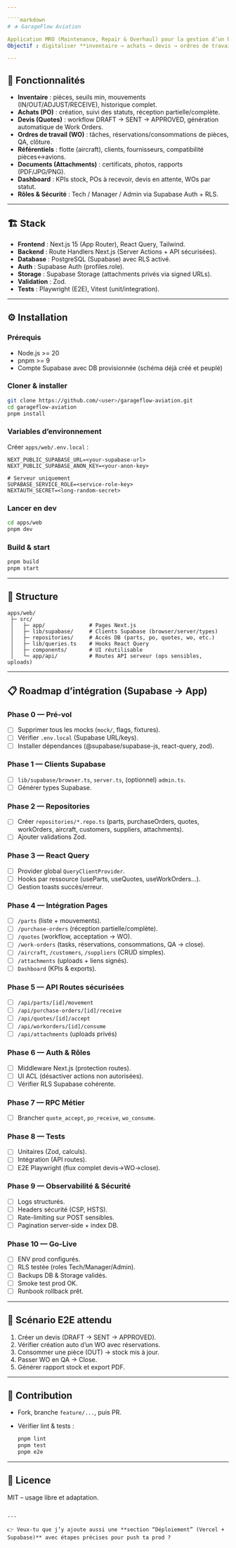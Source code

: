 ```yaml
---

````markdown
# ✈️ GarageFlow Aviation

Application MRO (Maintenance, Repair & Overhaul) pour la gestion d’un hangar aéronautique.  
Objectif : digitaliser **inventaire → achats → devis → ordres de travail → traçabilité** avec **Supabase** comme backend (DB + Auth + Storage).

---
```


## 🚀 Fonctionnalités
- **Inventaire** : pièces, seuils min, mouvements (IN/OUT/ADJUST/RECEIVE), historique complet.
- **Achats (PO)** : création, suivi des statuts, réception partielle/complète.
- **Devis (Quotes)** : workflow DRAFT → SENT → APPROVED, génération automatique de Work Orders.
- **Ordres de travail (WO)** : tâches, réservations/consommations de pièces, QA, clôture.
- **Référentiels** : flotte (aircraft), clients, fournisseurs, compatibilité pièces↔avions.
- **Documents (Attachments)** : certificats, photos, rapports (PDF/JPG/PNG).
- **Dashboard** : KPIs stock, POs à recevoir, devis en attente, WOs par statut.
- **Rôles & Sécurité** : Tech / Manager / Admin via Supabase Auth + RLS.

---

## 🏗️ Stack
- **Frontend** : Next.js 15 (App Router), React Query, Tailwind.
- **Backend** : Route Handlers Next.js (Server Actions + API sécurisées).
- **Database** : PostgreSQL (Supabase) avec RLS activé.
- **Auth** : Supabase Auth (profiles.role).
- **Storage** : Supabase Storage (attachments privés via signed URLs).
- **Validation** : Zod.
- **Tests** : Playwright (E2E), Vitest (unit/integration).

---

## ⚙️ Installation

### Prérequis
- Node.js >= 20
- pnpm >= 9
- Compte Supabase avec DB provisionnée (schéma déjà créé et peuplé)

### Cloner & installer
```bash
git clone https://github.com/<user>/garageflow-aviation.git
cd garageflow-aviation
pnpm install
````

### Variables d’environnement

Créer `apps/web/.env.local` :

```env
NEXT_PUBLIC_SUPABASE_URL=<your-supabase-url>
NEXT_PUBLIC_SUPABASE_ANON_KEY=<your-anon-key>

# Serveur uniquement
SUPABASE_SERVICE_ROLE=<service-role-key>
NEXTAUTH_SECRET=<long-random-secret>
```

### Lancer en dev

```bash
cd apps/web
pnpm dev
```

### Build & start

```bash
pnpm build
pnpm start
```

---

## 📂 Structure

```
apps/web/
 ├─ src/
 │   ├─ app/              # Pages Next.js
 │   ├─ lib/supabase/     # Clients Supabase (browser/server/types)
 │   ├─ repositories/     # Accès DB (parts, po, quotes, wo, etc.)
 │   ├─ lib/queries.ts    # Hooks React Query
 │   ├─ components/       # UI réutilisable
 │   └─ app/api/          # Routes API serveur (ops sensibles, uploads)
```

---

## 📋 Roadmap d’intégration (Supabase → App)

### Phase 0 — Pré-vol

* [ ] Supprimer tous les mocks (`mock/`, flags, fixtures).
* [ ] Vérifier `.env.local` (Supabase URL/keys).
* [ ] Installer dépendances (@supabase/supabase-js, react-query, zod).

### Phase 1 — Clients Supabase

* [ ] `lib/supabase/browser.ts`, `server.ts`, (optionnel) `admin.ts`.
* [ ] Générer types Supabase.

### Phase 2 — Repositories

* [ ] Créer `repositories/*.repo.ts` (parts, purchaseOrders, quotes, workOrders, aircraft, customers, suppliers, attachments).
* [ ] Ajouter validations Zod.

### Phase 3 — React Query

* [ ] Provider global `QueryClientProvider`.
* [ ] Hooks par ressource (useParts, useQuotes, useWorkOrders…).
* [ ] Gestion toasts succès/erreur.

### Phase 4 — Intégration Pages

* [ ] `/parts` (liste + mouvements).
* [ ] `/purchase-orders` (réception partielle/complète).
* [ ] `/quotes` (workflow, acceptation → WO).
* [ ] `/work-orders` (tasks, réservations, consommations, QA → close).
* [ ] `/aircraft`, `/customers`, `/suppliers` (CRUD simples).
* [ ] `/attachments` (uploads + liens signés).
* [ ] `Dashboard` (KPIs & exports).

### Phase 5 — API Routes sécurisées

* [ ] `/api/parts/[id]/movement`
* [ ] `/api/purchase-orders/[id]/receive`
* [ ] `/api/quotes/[id]/accept`
* [ ] `/api/workorders/[id]/consume`
* [ ] `/api/attachments` (uploads privés)

### Phase 6 — Auth & Rôles

* [ ] Middleware Next.js (protection routes).
* [ ] UI ACL (désactiver actions non autorisées).
* [ ] Vérifier RLS Supabase cohérente.

### Phase 7 — RPC Métier

* [ ] Brancher `quote_accept`, `po_receive`, `wo_consume`.

### Phase 8 — Tests

* [ ] Unitaires (Zod, calculs).
* [ ] Intégration (API routes).
* [ ] E2E Playwright (flux complet devis→WO→close).

### Phase 9 — Observabilité & Sécurité

* [ ] Logs structurés.
* [ ] Headers sécurité (CSP, HSTS).
* [ ] Rate-limiting sur POST sensibles.
* [ ] Pagination server-side + index DB.

### Phase 10 — Go-Live

* [ ] ENV prod configurés.
* [ ] RLS testée (roles Tech/Manager/Admin).
* [ ] Backups DB & Storage validés.
* [ ] Smoke test prod OK.
* [ ] Runbook rollback prêt.

---

## 🧪 Scénario E2E attendu

1. Créer un devis (DRAFT → SENT → APPROVED).
2. Vérifier création auto d’un WO avec réservations.
3. Consommer une pièce (OUT) → stock mis à jour.
4. Passer WO en QA → Close.
5. Générer rapport stock et export PDF.

---

## 🤝 Contribution

* Fork, branche `feature/...`, puis PR.
* Vérifier lint & tests :

  ```bash
  pnpm lint
  pnpm test
  pnpm e2e
  ```

---

## 📜 Licence

MIT – usage libre et adaptation.

```

---

👉 Veux-tu que j’y ajoute aussi une **section “Déploiement” (Vercel + Supabase)** avec étapes précises pour push ta prod ?
```
